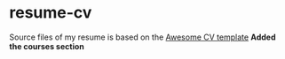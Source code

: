 # resume-cv
Source files of my resume is based on the [Awesome CV template](https://www.sharelatex.com/templates/cv-or-resume/awesome-cv)
**Added the courses section**
